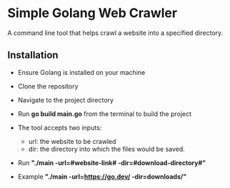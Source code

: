 # Simple Golang Web Crawler
A command line tool that helps crawl a website into a specified directory.

## Installation
- Ensure Golang is installed on your machine
- Clone the repository
- Navigate to the project directory
- Run **go build main.go** from the terminal to build the project
- The tool accepts two inputs:
  - url: the website to be crawled
  - dir: the directory into which the files would be saved.

- Run **"./main -url=#website-link# -dir=#download-directory#"**
- Example **"./main -url=https://go.dev/ -dir=downloads/"**

